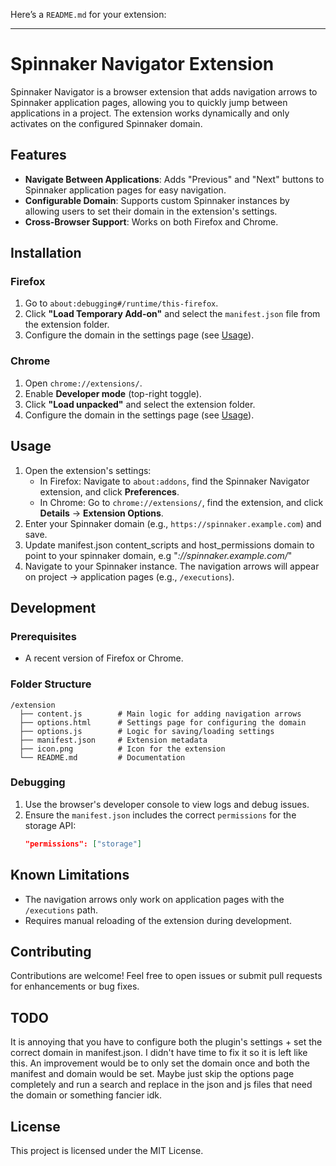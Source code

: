 Here’s a `README.md` for your extension:

---

# Spinnaker Navigator Extension

Spinnaker Navigator is a browser extension that adds navigation arrows to Spinnaker application pages, allowing you to quickly jump between applications in a project. The extension works dynamically and only activates on the configured Spinnaker domain.

## Features

- **Navigate Between Applications**: Adds "Previous" and "Next" buttons to Spinnaker application pages for easy navigation.
- **Configurable Domain**: Supports custom Spinnaker instances by allowing users to set their domain in the extension's settings.
- **Cross-Browser Support**: Works on both Firefox and Chrome.

## Installation

### Firefox
1. Go to `about:debugging#/runtime/this-firefox`.
2. Click **"Load Temporary Add-on"** and select the `manifest.json` file from the extension folder.
3. Configure the domain in the settings page (see [Usage](#usage)).

### Chrome
1. Open `chrome://extensions/`.
2. Enable **Developer mode** (top-right toggle).
3. Click **"Load unpacked"** and select the extension folder.
4. Configure the domain in the settings page (see [Usage](#usage)).

## Usage

1. Open the extension's settings:
   - In Firefox: Navigate to `about:addons`, find the Spinnaker Navigator extension, and click **Preferences**.
   - In Chrome: Go to `chrome://extensions/`, find the extension, and click **Details** → **Extension Options**.
2. Enter your Spinnaker domain (e.g., `https://spinnaker.example.com`) and save.
3. Update manifest.json content_scripts and host_permissions domain to point to your spinnaker domain, e.g "*://spinnaker.example.com/*"
4. Navigate to your Spinnaker instance. The navigation arrows will appear on project -> application pages (e.g., `/executions`).

## Development

### Prerequisites
- A recent version of Firefox or Chrome.

### Folder Structure
```
/extension
  ├── content.js        # Main logic for adding navigation arrows
  ├── options.html      # Settings page for configuring the domain
  ├── options.js        # Logic for saving/loading settings
  ├── manifest.json     # Extension metadata
  ├── icon.png          # Icon for the extension
  └── README.md         # Documentation
```

### Debugging
1. Use the browser's developer console to view logs and debug issues.
2. Ensure the `manifest.json` includes the correct `permissions` for the storage API:
   ```json
   "permissions": ["storage"]
   ```

## Known Limitations

- The navigation arrows only work on application pages with the `/executions` path.
- Requires manual reloading of the extension during development.

## Contributing

Contributions are welcome! Feel free to open issues or submit pull requests for enhancements or bug fixes.

## TODO

It is annoying that you have to configure both the plugin's settings + set the correct domain in manifest.json. I didn't have time to fix it so it is left like this. An improvement would be to only set the domain once and both the manifest and domain would be set. Maybe just skip the options page completely and run a search and replace in the json and js files that need the domain or something fancier idk.

## License

This project is licensed under the MIT License.
